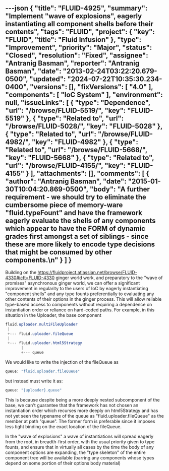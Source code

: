 ---json
{
  "title": "FLUID-4925",
  "summary": "Implement \"wave of explosions\", eagerly instantiating all component shells before their contents",
  "tags": "FLUID",
  "project": {
    "key": "FLUID",
    "title": "Fluid Infusion"
  },
  "type": "Improvement",
  "priority": "Major",
  "status": "Closed",
  "resolution": "Fixed",
  "assignee": "Antranig Basman",
  "reporter": "Antranig Basman",
  "date": "2013-02-24T03:22:20.679-0500",
  "updated": "2024-07-22T10:35:30.234-0400",
  "versions": [],
  "fixVersions": [
    "4.0"
  ],
  "components": [
    "IoC System"
  ],
  "environment": null,
  "issueLinks": [
    {
      "type": "Dependence",
      "url": "/browse/FLUID-5519/",
      "key": "FLUID-5519"
    },
    {
      "type": "Related to",
      "url": "/browse/FLUID-5028/",
      "key": "FLUID-5028"
    },
    {
      "type": "Related to",
      "url": "/browse/FLUID-4982/",
      "key": "FLUID-4982"
    },
    {
      "type": "Related to",
      "url": "/browse/FLUID-5668/",
      "key": "FLUID-5668"
    },
    {
      "type": "Related to",
      "url": "/browse/FLUID-4155/",
      "key": "FLUID-4155"
    }
  ],
  "attachments": [],
  "comments": [
    {
      "author": "Antranig Basman",
      "date": "2015-01-30T10:04:20.869-0500",
      "body": "A further requirement - we should try to eliminate the cumbersome piece of memory-ware \"fluid.typeFount\" and have the framework eagerly evaluate the shells of any components which appear to have the FORM of dynamic grades first amongst a set of siblings - since these are more likely to encode type decisions that might be consumed by other components.\n"
    }
  ]
}
---
Building on the <https://fluidproject.atlassian.net/browse/FLUID-4330#icft=FLUID-4330> ginger world work, and preparatory to the "wave of promises" asynchronous ginger world, we can offer a significant improvement in regularity to the users of IoC by eagerly instantiating "component shells" and any type founts preferentially to evaluating any other contents of their options in the ginger process. This will allow reliable type-based access to components without requiring a dependence on instantiation order or reliance on hard-coded paths. For example, in this situation in the Uploader, the base component&#x20;

```java
fluid.uploader.multiFileUploader
 |
 +--- fluid.uploader.fileQueue
 |
 +--- fluid.uploader.html5Strategy
       |
       +--- queue
```

We would like to write the injection of the fileQueue as

```java
queue: "fluid.uploader.fileQueue"
```

but instead must write it as:

```java
queue: "{uploader}.queue"
```

This is because despite being a more deeply nested subcomponent of the base, we can't guarantee that the framework has not chosen an instantiation order which recurses more deeply on html5Strategy and has not yet seen the typename of the queue as "fluid.uploader.fileQueue" as the member at path "queue". The former form is preferable since it imposes less tight binding on the exact location of the fileQueue.

In the "wave of explosions" a wave of instantiations will spread eagerly from the root, in breadth-first order, with the usual priority given to type founts, and ensure that in virtually all cases by the time the body of any component options are expanding, the "type skeleton" of the entire component tree will be available (barring any components whose types depend on some portion of their options body material)

        